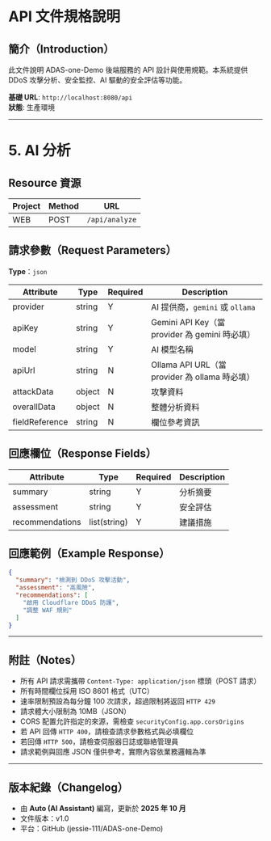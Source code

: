 # API 文件規格說明

## **簡介（Introduction）**

此文件說明 ADAS-one-Demo 後端服務的 API 設計與使用規範。本系統提供 DDoS 攻擊分析、安全監控、AI 驅動的安全評估等功能。

**基礎 URL**: `http://localhost:8080/api`  
**狀態**: 生產環境

---

# 5. AI 分析

## **Resource 資源**

| Project | Method | URL |
|----------|---------|-----|
| WEB | POST | `/api/analyze` |

## **請求參數（Request Parameters）**

**Type**：`json`

| Attribute | Type | Required | Description |
|------------|------|-----------|--------------|
| provider | string | Y | AI 提供商，`gemini` 或 `ollama` |
| apiKey | string | Y | Gemini API Key（當 provider 為 gemini 時必填） |
| model | string | Y | AI 模型名稱 |
| apiUrl | string | N | Ollama API URL（當 provider 為 ollama 時必填） |
| attackData | object | N | 攻擊資料 |
| overallData | object | N | 整體分析資料 |
| fieldReference | string | N | 欄位參考資訊 |

## **回應欄位（Response Fields）**

| Attribute | Type | Required | Description |
|------------|------|-----------|--------------|
| summary | string | Y | 分析摘要 |
| assessment | string | Y | 安全評估 |
| recommendations | list(string) | Y | 建議措施 |

## **回應範例（Example Response）**

```json
{
  "summary": "檢測到 DDoS 攻擊活動",
  "assessment": "高風險",
  "recommendations": [
    "啟用 Cloudflare DDoS 防護",
    "調整 WAF 規則"
  ]
}
```

---

## **附註（Notes）**

- 所有 API 請求需攜帶 `Content-Type: application/json` 標頭（POST 請求）
- 所有時間欄位採用 ISO 8601 格式（UTC）
- 速率限制預設為每分鐘 100 次請求，超過限制將返回 `HTTP 429`
- 請求體大小限制為 10MB（JSON）
- CORS 配置允許指定的來源，需檢查 `securityConfig.app.corsOrigins`
- 若 API 回傳 `HTTP 400`，請檢查請求參數格式與必填欄位
- 若回傳 `HTTP 500`，請檢查伺服器日誌或聯絡管理員
- 請求範例與回應 JSON 僅供參考，實際內容依業務邏輯為準

---

## **版本紀錄（Changelog）**

- 由 **Auto (AI Assistant)** 編寫，更新於 **2025 年 10 月**
- 文件版本：v1.0
- 平台：GitHub (jessie-111/ADAS-one-Demo)
